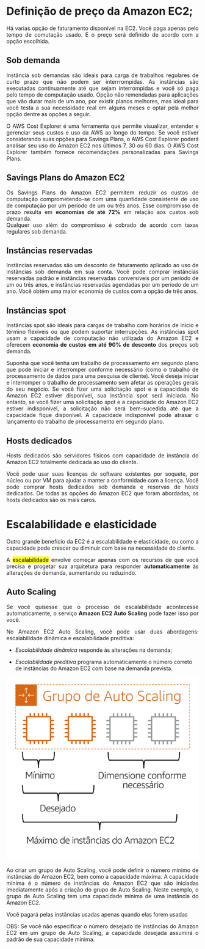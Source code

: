 # Definição de preço da Amazon EC2;

<p align=justify>Há varias opção de faturamento disponível na EC2. Você paga apenas pelo tempo de comutação usado. E o preço será definido de acordo com a opção escolhida.</p>

## Sob demanda

<p align=justify>Instância sob demandas são ideais para carga de trabalhos regulares de curto prazo que não podem ser interrrompidas. As instâncias são executadas continuamente até que sejam interrompidas e você só paga pelo tempo de computação usado. Opção não remendadas para aplicações que vão durar mais de um ano, por existir planos melhores, mas ideal para você testa a sua necessidade real em alguns meses e optar pela melhor opção dentre as opções a seguir.</p>

<p align=justify>O AWS Cost Explorer é uma ferramenta que permite visualizar, entender e gerenciar seus custos e uso da AWS ao longo do tempo. Se você estiver considerando suas opções para Savings Plans, o AWS Cost Explorer poderá analisar seu uso do Amazon EC2 nos últimos 7, 30 ou 60 dias. O AWS Cost Explorer também fornece recomendações personalizadas para Savings Plans.</p>



## Savings Plans do Amazon EC2

<p align=justify>Os Savings Plans do Amazon EC2 permitem reduzir os custos de computação comprometendo-se com uma quantidade consistente de uso de computação por um período de um ou três anos. Esse compromisso de prazo resulta em <b>economias de até 72%</b> em relação aos custos sob demanda.
<br>
Qualquer uso além do compromisso é cobrado de acordo com taxas regulares sob demanda.</p>

## Instâncias reservadas

<p align=justify>Instâncias reservadas são um desconto de faturamento aplicado ao uso de instâncias sob demanda em sua conta. Você pode comprar instâncias reservadas padrão e instâncias reservadas conversíveis por um período de um ou três anos, e instâncias reservadas agendadas por um período de um ano. Você obtém uma maior economia de custos com a opção de três anos.</p>

## Instâncias spot

<p align=justify>Instâncias spot são ideais para cargas de trabalho com horários de início e término flexíveis ou que podem suportar interrupções. As instâncias spot usam a capacidade de computação não utilizada do Amazon EC2 e oferecem <b>economia de custos em até 90% de desconto</b> dos preços sob demanda.</p>

<p align=justify>Suponha que você tenha um trabalho de processamento em segundo plano que pode iniciar e interromper conforme necessário (como o trabalho de processamento de dados para uma pesquisa de cliente). Você deseja iniciar e interromper o trabalho de processamento sem afetar as operações gerais do seu negócio. Se você fizer uma solicitação spot e a capacidade do Amazon EC2 estiver disponível, sua instância spot será iniciada. No entanto, se você fizer uma solicitação spot e a capacidade do Amazon EC2 estiver indisponível, a solicitação não será bem-sucedida até que a capacidade fique disponível. A capacidade indisponível pode atrasar o lançamento do trabalho de processamento em segundo plano.</p>

## Hosts dedicados

<p align=justify>Hosts dedicados são servidores físicos com capacidade de instância do Amazon EC2 totalmente dedicada ao uso do cliente. </p>

<p align=justify>Você pode usar suas licenças de software existentes por soquete, por núcleo ou por VM para ajudar a manter a conformidade com a licença. Você pode comprar hosts dedicados sob demanda e reservas de hosts dedicados. De todas as opções do Amazon EC2 que foram abordadas, os hosts dedicados são os mais caros.</p>

# Escalabilidade e elasticidade

<p align=justify>Outro grande benefício da EC2 é a escalabilidade e elasticidade, ou como a capacidade pode crescer ou diminuir com base na necessidade do cliente. </p>

<p align=justify>A <mark>escalabilidade</mark> envolve começar apenas com os recursos de que você precisa e progetar sua arquitetura para responder <b>automaticamente</b> às alterações de demanda, aumentando ou reduzindo.</p>

## Auto Scaling

<p align=justify>Se você quisesse que o processo de escalabilidade acontecesse automaticamente, o serviço <b>Amazon EC2 Auto Scaling</b> pode fazer isso por você.</p>
<p align=justify>No Amazon EC2 Auto Scaling, você pode usar duas abordagens: escalabilidade dinâmica e escalabilidade preditiva:</p>

* <i>Escalabilidade dinâmica</i> responde às alterações na demanda;

* <i>Escalabilidade preditiva</i> programa automaticamente o número correto de instâncias do Amazon EC2 com base na demanda prevista.

![Demonstrativo auto Scalin](../IMG/Grupo-auto-scaling.png)

<p align=justify>Ao criar um grupo de Auto Scaling, você pode definir o número mínimo de instâncias do Amazon EC2, bem como a capacidade máxima.  A capacidade mínima é o número de instâncias do Amazon EC2 que são iniciadas imediatamente após a criação do grupo de Auto Scaling. Neste exemplo, o grupo de Auto Scaling tem uma capacidade mínima de uma instância do Amazon EC2.</p>

<p align=justify>Você pagará pelas instâncias usadas apenas quando elas forem usadas</p>

<p align=justify>OBS: Se você não especificar o número desejado de instâncias do Amazon EC2 em um grupo de Auto Scaling, a capacidade desejada assumirá o padrão de sua capacidade mínima.</p>
